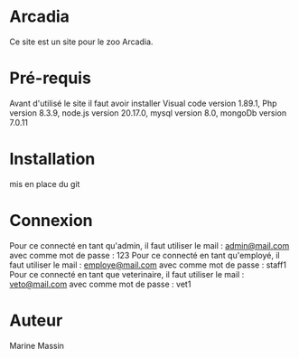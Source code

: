 # Arcadia
Ce site est un site pour le zoo Arcadia.

# Pré-requis
Avant d'utilisé le site il faut avoir installer Visual code version 1.89.1,
Php version 8.3.9,
node.js version 20.17.0,
mysql version 8.0,
mongoDb version 7.0.11

# Installation 
mis en place du git

# Connexion
Pour ce connecté en tant qu'admin, il faut utiliser le mail : admin@mail.com avec comme mot de passe : 123
Pour ce connecté en tant qu'employé, il faut utiliser le mail : employe@mail.com avec comme mot de passe : staff1
Pour ce connecté en tant que veterinaire, il faut utiliser le mail : veto@mail.com avec comme mot de passe : vet1

# Auteur 
Marine Massin